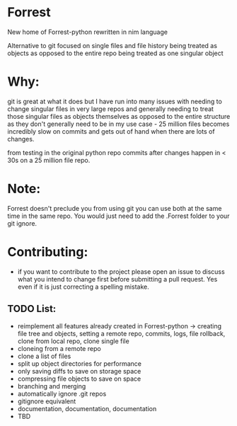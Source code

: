 # Forrest
New home of Forrest-python rewritten in nim language

Alternative to git focused on single files and file history being treated as objects as opposed to the entire repo being treated as one singular object

# Why:
git is great at what it does but I have run into many issues with needing to change singular files in very large repos and generally needing to treat those singular files as objects themselves as opposed to
the entire structure as they don't generally need to be in my use case - 25 million files becomes incredibly slow on commits and gets out of hand when there are lots of changes.

from testing in the original python repo commits after changes happen in < 30s on a 25 million file repo.

# Note:
Forrest doesn't preclude you from using git you can use both at the same time in the same repo. You would just need to add the .Forrest folder to your git ignore.

# Contributing:
- if you want to contribute to the project please open an issue to discuss what you intend to change first before submitting a pull request. Yes even if it is just correcting a spelling mistake.

## TODO List:
- reimplement all features already created in Forrest-python -> creating file tree and objects, setting a remote repo, commits, logs, file rollback, clone from local repo, clone single file
- cloneing from a remote repo
- clone a list of files
- split up object directories for performance
- only saving diffs to save on storage space
- compressing file objects to save on space
- branching and merging
- automatically ignore .git repos
- gitignore equivalent
- documentation, documentation, documentation
- TBD
